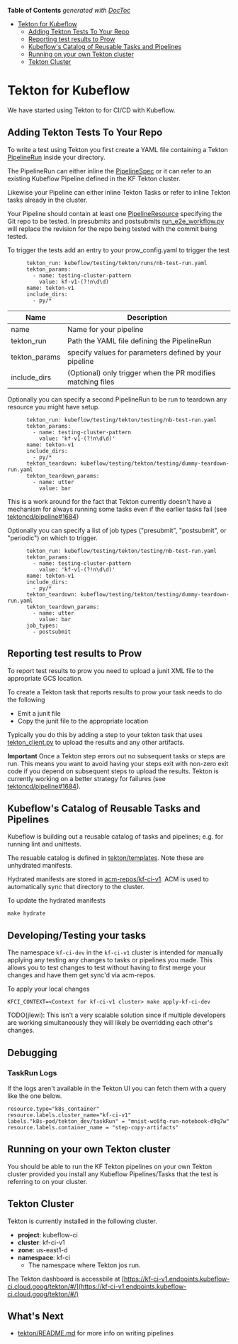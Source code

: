 <!-- START doctoc generated TOC please keep comment here to allow auto update -->
<!-- DON'T EDIT THIS SECTION, INSTEAD RE-RUN doctoc TO UPDATE -->
**Table of Contents**  *generated with [DocToc](https://github.com/thlorenz/doctoc)*

- [Tekton for Kubeflow](#tekton-for-kubeflow)
  - [Adding Tekton Tests To Your Repo](#adding-tekton-tests-to-your-repo)
  - [Reporting test results to Prow](#reporting-test-results-to-prow)
  - [Kubeflow's Catalog of Reusable Tasks and Pipelines](#kubeflows-catalog-of-reusable-tasks-and-pipelines)
  - [Running on your own Tekton cluster](#running-on-your-own-tekton-cluster)
  - [Tekton Cluster](#tekton-cluster)

<!-- END doctoc generated TOC please keep comment here to allow auto update -->

# Tekton for Kubeflow

We have started using Tekton to for CI/CD with Kubeflow. 

## Adding Tekton Tests To Your Repo

To write a test using Tekton you first create a YAML file containing a Tekton 
[PipelineRun](https://github.com/tektoncd/pipeline/blob/master/docs/pipelineruns.md) inside your directory.

The PipelineRun can either inline the [PipelineSpec](https://github.com/tektoncd/pipeline/blob/master/docs/pipelineruns.md#specifying-the-target-pipeline) or it can refer to an existing Kubeflow Pipeline defined
in the KF Tekton cluster. 

Likewise your Pipeline can either inline Tekton Tasks or refer to inline Tekton tasks already in the cluster.

Your Pipeline should contain at least one [PipelineResource](https://github.com/tektoncd/pipeline/blob/master/docs/resources.md)
specifying the Git repo to be tested. In presubmits and postsubmits [run_e2e_workflow.py](https://github.com/kubeflow/testing/blob/master/py/kubeflow/testing/run_e2e_workflow.py) will replace the revision for the repo being tested with the commit being tested.

To trigger the tests add an entry to your prow_config.yaml to trigger the test

```
      tekton_run: kubeflow/testing/tekton/runs/nb-test-run.yaml
      tekton_params:
        - name: testing-cluster-pattern
          value: kf-v1-(?!n\d\d)   
      name: tekton-v1
      include_dirs:
        - py/*
```

| Name | Description |
| --- | --- |
|name| Name for your pipeline |
|tekton_run| Path the YAML file defining the PipelineRun |
|tekton_params | specify values for parameters defined by your pipeline |
|include_dirs | (Optional) only trigger when the PR modifies matching files |


Optionally you can specify a second PipelineRun to be run to teardown any resource you might have setup.

```
      tekton_run: kubeflow/testing/tekton/testing/nb-test-run.yaml
      tekton_params:
        - name: testing-cluster-pattern
          value: 'kf-v1-(?!n\d\d)'   
      name: tekton-v1
      include_dirs:
        - py/*     
      tekton_teardown: kubeflow/testing/tekton/testing/dummy-teardown-run.yaml
      tekton_teardown_params:
        - name: utter
          value: bar
```


This is a work around for the fact that Tekton currently doesn't have a mechanism for always running some tasks 
even if the earlier tasks fail (see [tektoncd/pipeline#1684](https://github.com/tektoncd/pipeline/issues/1684))

Optionally you can specify a list of job types ("presubmit", "postsubmit", or "periodic") on which to trigger.

```
      tekton_run: kubeflow/testing/tekton/testing/nb-test-run.yaml
      tekton_params:
        - name: testing-cluster-pattern
          value: 'kf-v1-(?!n\d\d)'   
      name: tekton-v1
      include_dirs:
        - py/*     
      tekton_teardown: kubeflow/testing/tekton/testing/dummy-teardown-run.yaml
      tekton_teardown_params:
        - name: utter
          value: bar
      job_types:
        - postsubmit
```

## Reporting test results to Prow

To report test results to prow you need to upload a junit XML file to the appropriate GCS location.

To create a Tekton task that reports results to prow your task needs to do the following

* Emit a junit file
* Copy the junit file to the appropriate location

Typically you do this by adding a step to your tekton task that uses [tekton_client.py](https://github.com/kubeflow/testing/blob/master/py/kubeflow/testing/tekton_client.py) to upload the results and any other artifacts.

**Important** Once a Tekton step errors out no subsequent tasks or steps are run. This means you want to avoid having your steps
exit with non-zero exit code if you depend on subsequent steps to upload the results. 
Tekton is currently working on a better strategy for failures (see [tektoncd/pipeline#1684](https://github.com/tektoncd/pipeline/issues/1684)).


## Kubeflow's Catalog of Reusable Tasks and Pipelines

Kubeflow is building out a reusable catalog of tasks and pipelines; e.g. for running lint and unittests.

The resuable catalog is defined in [tekton/templates](https://github.com/kubeflow/testing/tree/master/tekton/templates). 
Note these are unhydrated manifests. 

Hydrated manifests are stored in [acm-repos/kf-ci-v1](https://github.com/kubeflow/testing/tree/master/acm-repos/kf-ci-v1).
ACM is used to automatically sync that directory to the cluster.

To update the hydrated manifests

```
make hydrate
```

## Developing/Testing your tasks

The namespace `kf-ci-dev` in the `kf-ci-v1` cluster is intended for manually applying any testing any changes to tasks or pipelines
you made. This allows you to test changes to test without having to first merge your changes and have them get sync'd via acm-repos.

To apply your local changes

```
KFCI_CONTEXT=<Context for kf-ci-v1 cluster> make apply-kf-ci-dev
```

TODO(jlewi): This isn't a very scalable solution since if multiple developers are working simultaneously they will likely be overridding each other's changes.


## Debugging 

### TaskRun Logs

If the logs aren't available in the Tekton UI you can fetch them with a query like the one below.

```
resource.type="k8s_container"
resource.labels.cluster_name="kf-ci-v1"
labels."k8s-pod/tekton_dev/taskRun" = "mnist-wc6fq-run-notebook-d9q7w"
resource.labels.container_name = "step-copy-artifacts"
```

## Running on your own Tekton cluster

You should be able to run the KF Tekton pipelines on your own Tekton cluster provided you install
any Kubeflow Pipelines/Tasks that the test is referring to on your cluster.

## Tekton Cluster

Tekton is currently installed in the following cluster.

* **project**: kubeflow-ci
* **cluster**: kf-ci-v1
* **zone**: us-east1-d
* **namespace**: kf-ci
  * The namespace where Tekton jos run.

The Tekton dashboard is accessbile at [https://kf-ci-v1.endpoints.kubeflow-ci.cloud.goog/tekton/#/](https://kf-ci-v1.endpoints.kubeflow-ci.cloud.goog/tekton/#/)

## What's Next

* [tekton/README.md](../tekton/README.md) for more info on writing pipelines
